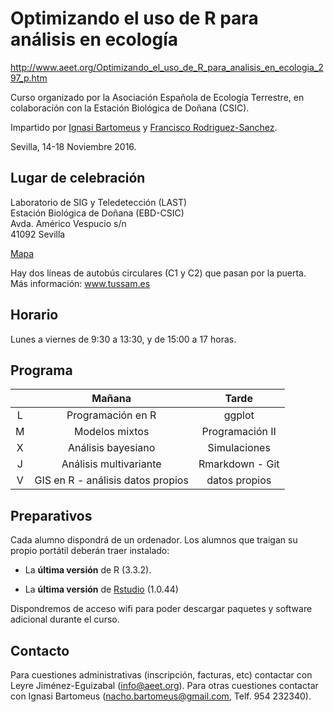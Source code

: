 
# Optimizando el uso de R para análisis en ecología

http://www.aeet.org/Optimizando_el_uso_de_R_para_analisis_en_ecologia_297_p.htm

Curso organizado por la Asociación Española de Ecología Terrestre, en colaboración con la Estación Biológica de Doñana (CSIC). 

Impartido por [Ignasi Bartomeus](https://bartomeuslab.com/) y [Francisco Rodriguez-Sanchez](http://bit.ly/frod_san).

Sevilla, 14-18 Noviembre 2016.


## Lugar de celebración

Laboratorio de SIG y Teledetección (LAST)  
Estación Biológica de Doñana (EBD-CSIC)  
Avda. Américo Vespucio s/n  
41092 Sevilla  

[Mapa](https://goo.gl/maps/zE1pPz5qzyq)

Hay dos líneas de autobús circulares (C1 y C2) que pasan por la puerta. Más información: www.tussam.es


## Horario

Lunes a viernes de 9:30 a 13:30, y de 15:00 a 17 horas.


## Programa

|   |               Mañana              |      Tarde      |
|:-:|:---------------------------------:|:---------------:|
| L |         Programación en R         |      ggplot     |
| M |           Modelos mixtos          | Programación II |
| X |         Análisis bayesiano        |  Simulaciones   |
| J |       Análisis multivariante      | Rmarkdown - Git |
| V | GIS en R - análisis datos propios |  datos propios  |



## Preparativos

Cada alumno dispondrá de un ordenador. Los alumnos que traigan su propio portátil deberán traer instalado:

- La **última versión** de R (3.3.2). 

- La **última versión** de [Rstudio](https://www.rstudio.com/products/rstudio/download/) (1.0.44)

Dispondremos de acceso wifi para poder descargar paquetes y software adicional durante el curso.


## Contacto

Para cuestiones administrativas (inscripción, facturas, etc) contactar con Leyre Jiménez-Eguizabal (info@aeet.org). Para otras cuestiones contactar con Ignasi Bartomeus (nacho.bartomeus@gmail.com, Telf. 954 232340).


